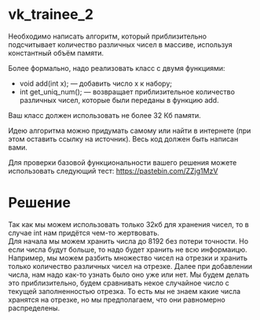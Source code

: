 # vk_trainee_2

Необходимо написать алгоритм, который приблизительно подсчитывает количество различных чисел в массиве, используя константный объём памяти.  

Более формально, надо реализовать класс с двумя функциями:  

- void add(int x); — добавить число x к набору;  
- int get_uniq_num(); — возвращает приблизительное количество различных чисел, которые были переданы в функцию add.  

Ваш класс должен использовать не более 32 Кб памяти.  

Идею алгоритма можно придумать самому или найти в интернете (при этом оставить ссылку на источник). Весь код должен быть написан вами.  

Для проверки базовой функциональности вашего решения можете использовать следующий тест: https://pastebin.com/ZZjg1MzV  

# Решение  
Так как мы можем использовать только 32кб для хранения чисел, то в случае int нам придётся чем-то жертвовать.  
Для начала мы можем хранить числа до 8192 без потери точности. Но если числа будут больше, то надо будет хранить не всю информаицю. Например, мы можем разбить множество чисел на отрезки и хранить только количество различных чисел на отрезке. 
Далее при добавлении числа, нам надо как-то узнать было оно уже или нет. Мы будем делать это приблизительно, будем сравнивать некое случайное число с текущей заполненностью отрезка. То есть мы не знаем какие числа хранятся на отрезке, но мы предполагаем, что они равномерно распределены.  
